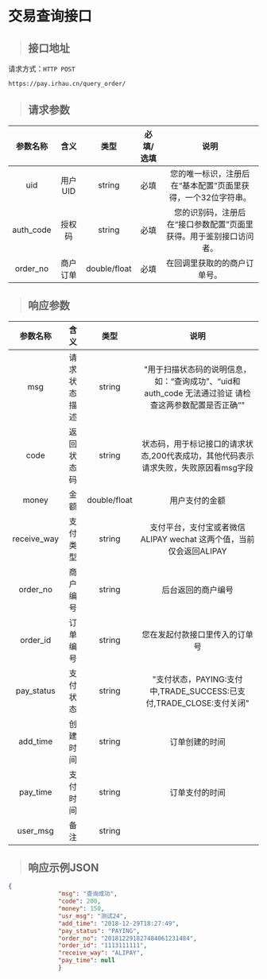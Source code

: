# 交易查询接口

> ## 接口地址

请求方式：`HTTP POST`

    https://pay.irhau.cn/query_order/

>## 请求参数

参数名称|含义|类型|必填/选填|说明
:--:|:--:|:--:|:--:|:--:
uid|用户UID|string|必填|您的唯一标识，注册后在“基本配置”页面里获得，一个32位字符串。
auth_code|授权码|string|必填|您的识别码，注册后在“接口参数配置”页面里获得。用于鉴别接口访问者。
order_no|商户订单|double/float|必填|在回调里获取的的商户订单号。

>## 响应参数

参数名称|含义|类型|说明
:--:|:--:|:--:|:--:
msg|请求状态描述|string|"用于扫描状态码的说明信息，如：“查询成功”、“uid和auth_code 无法通过验证 请检查这两参数配置是否正确”"
code|返回状态码|string|状态码，用于标记接口的请求状态,200代表成功，其他代码表示请求失败，失败原因看msg字段
money|金额|double/float|用户支付的金额
receive_way|支付类型|string|支付平台，支付宝或者微信 ALIPAY wechat 这两个值，当前仅会返回ALIPAY
order_no|商户编号|string|后台返回的商户编号
order_id|订单编号|string|您在发起付款接口里传入的订单号
pay_status|支付状态|string|"支付状态，PAYING:支付中,TRADE_SUCCESS:已支付,TRADE_CLOSE:支付关闭"
add_time|创建时间|string|订单创建的时间
pay_time|支付时间|string|订单支付的时间
user_msg|备注|string|

>## 响应示例JSON

```json
{
              "msg": "查询成功",
              "code": 200,
              "money": 150,
              "usr_msg": "测试24",
              "add_time": "2018-12-29T18:27:49",
              "pay_status": "PAYING",
              "order_no": "201812291827484061231484",
              "order_id": "1113111111",
              "receive_way": "ALIPAY",
              "pay_time": null
              }
```






